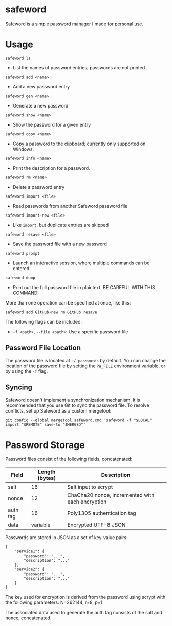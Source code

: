 # safeword

Safeword is a simple password manager I made for personal use.

# Usage

`safeword ls`
* List the names of password entries; passwords are not printed 

`safeword add <name>`
* Add a new password entry

`safeword gen <name>`
* Generate a new password

`safeword show <name>`
* Show the password for a given entry

`safeword copy <name>`
* Copy a password to the clipboard; currently only supported on Windows.

`safeword info <name>`
* Print the description for a password.

`safeword rm <name>`
* Delete a password entry

`safeword import <file>`
* Read passwords from another Safeword password file

`safeword import-new <file>`
* Like `import`, but duplicate entries are skipped

`safeword resave <file>`
* Save the password file with a new password

`safeword prompt`
* Launch an interactive session, where multiple commands can be entered.

`safeword dump`
* Print out the full password file in plaintext. BE CAREFUL WITH THIS COMMAND!

More than one operation can be specified at once, like this:

`safeword add GitHub-new rm GitHub resave`

The following flags can be included:

* `-f <path>`, `--file <path>`: Use a specific password file

## Password File Location

The password file is located at `~/.passwords` by default. You can change the location of the password file by setting the `PW_FILE` environment variable, or by using the `-f` flag.

## Syncing

Safeword doesn't implement a synchronization mechanism. It is recommended that you use Git to sync the password file. To resolve conflicts, set up Safeword as a custom mergetool:

```
git config --global mergetool.safeword.cmd 'safeword -f "$LOCAL" import "$REMOTE" save-to "$MERGED"'
```

# Password Storage

Password files consist of the following fields, concatenated:

| Field    | Length (bytes) | Description                                      |
|----------|----------------|--------------------------------------------------|
| salt     | 16             | Salt input to scrypt                             |
| nonce    | 12             | ChaCha20 nonce, incremented with each encryption |
| auth tag | 16             | Poly1305 authentication tag                      |
| data     | variable       | Encrypted UTF-8 JSON                             |

Passwords are stored in JSON as a set of key-value pairs:

```
{
    "service1": {
        "password": "...",
        "description": "..."
    },
    "service2": {
        "password": "...",
        "description": "..."
    }
}
```

The key used for encryption is derived from the password using scrypt with the following parameters: N=262144, r=8, p=1.

The associated data used to generate the auth tag consists of the salt and nonce, concatenated.